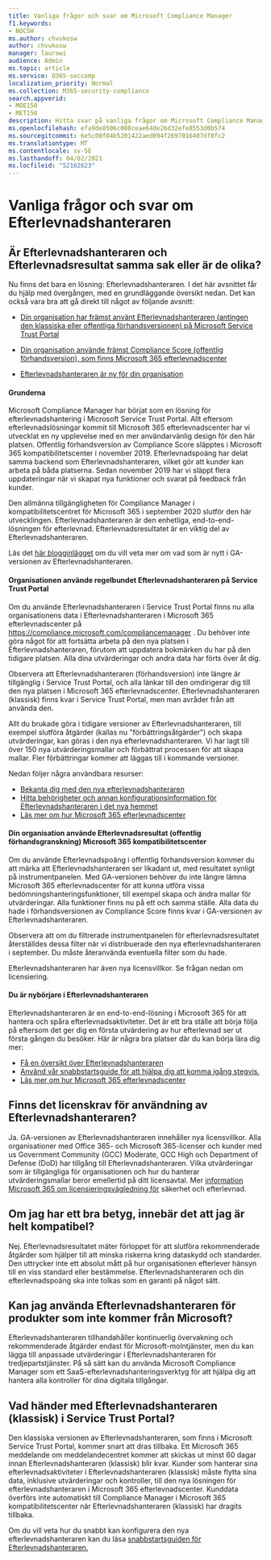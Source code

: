 ```yaml
---
title: Vanliga frågor och svar om Microsoft Compliance Manager
f1.keywords:
- NOCSH
ms.author: chvukosw
author: chvukosw
manager: laurawi
audience: Admin
ms.topic: article
ms.service: O365-seccomp
localization_priority: Normal
ms.collection: M365-security-compliance
search.appverid:
- MOE150
- MET150
description: Hitta svar på vanliga frågor om Microsoft Compliance Manager, som hjälper organisationer att förenkla och automatisera riskutvärderingar.
ms.openlocfilehash: efa9de8506c088ceae64de26d32efe8553d0b574
ms.sourcegitcommit: 6e5c00f84b5201422aed094f2697016407df8fc2
ms.translationtype: MT
ms.contentlocale: sv-SE
ms.lasthandoff: 04/02/2021
ms.locfileid: "52162623"
---
```

# <a name="compliance-manager-frequently-asked-questions"></a>Vanliga frågor och svar om Efterlevnadshanteraren

## <a name="is-compliance-manager-and-compliance-score-the-same-thing-or-are-they-different"></a>Är Efterlevnadshanteraren och Efterlevnadsresultat samma sak eller är de olika?

Nu finns det bara en lösning: Efterlevnadshanteraren. I det här avsnittet får du hjälp med övergången, med en grundläggande översikt nedan. Det kan också vara bra att gå direkt till något av följande avsnitt:

- [Din organisation har främst använt Efterlevnadshanteraren (antingen den klassiska eller offentliga förhandsversionen) på Microsoft Service Trust Portal](#your-organization-regularly-used-compliance-manager-in-the-service-trust-portal)

- [Din organisation använde främst Compliance Score (offentlig förhandsversion), som finns Microsoft 365 efterlevnadscenter](#your-organization-used-compliance-score-public-preview-in-the-microsoft-365-compliance-center)

- [Efterlevnadshanteraren är ny för din organisation](#youre-new-to-compliance-manager
)
#### <a name="the-basics"></a>Grunderna

Microsoft Compliance Manager har börjat som en lösning för efterlevnadshantering i Microsoft Service Trust Portal.  Allt eftersom efterlevnadslösningar kommit till Microsoft 365 efterlevnadscenter har vi utvecklat en ny upplevelse med en mer användarvänlig design för den här platsen. Offentlig förhandsversion av Compliance Score släpptes i Microsoft 365 kompatibilitetscenter i november 2019. Efterlevnadspoäng har delat samma backend som Efterlevnadshanteraren, vilket gör att kunder kan arbeta på båda platserna. Sedan november 2019 har vi släppt flera uppdateringar när vi skapat nya funktioner och svarat på feedback från kunder.

Den allmänna tillgängligheten för Compliance Manager i kompatibilitetscentret för Microsoft 365 i september 2020 slutför den här utvecklingen. Efterlevnadshanteraren är den enhetliga, end-to-end-lösningen för efterlevnad. Efterlevnadsresultatet är en viktig del av Efterlevnadshanteraren.

Läs det [här blogginlägget](https://aka.ms/compliancemanager/GAblog) om du vill veta mer om vad som är nytt i GA-versionen av Efterlevnadshanteraren.

#### <a name="your-organization-regularly-used-compliance-manager-in-the-service-trust-portal"></a>Organisationen använde regelbundet Efterlevnadshanteraren på Service Trust Portal

Om du använde Efterlevnadshanteraren i Service Trust Portal finns nu alla organisationens data i Efterlevnadshanteraren i Microsoft 365 efterlevnadscenter på https://compliance.microsoft.com/compliancemanager . Du behöver inte göra något för att fortsätta arbeta på den nya platsen i Efterlevnadshanteraren, förutom att uppdatera bokmärken du har på den tidigare platsen. Alla dina utvärderingar och andra data har förts över åt dig.

Observera att Efterlevnadshanteraren (förhandsversion) inte längre är tillgänglig i Service Trust Portal, och alla länkar till den omdirigerar dig till den nya platsen i Microsoft 365 efterlevnadscenter. Efterlevnadshanteraren (klassisk) finns kvar i Service Trust Portal, men man avråder från att använda den.

Allt du brukade göra i tidigare versioner av Efterlevnadshanteraren, till exempel slutföra åtgärder (kallas nu "förbättringsåtgärder") och skapa utvärderingar, kan göras i den nya efterlevnadshanteraren. Vi har lagt till över 150 nya utvärderingsmallar och förbättrat processen för att skapa mallar. Fler förbättringar kommer att läggas till i kommande versioner.

Nedan följer några användbara resurser:

- [Bekanta dig med den nya efterlevnadshanteraren](compliance-manager-setup.md#understand-the-compliance-manager-dashboard)
- [Hitta behörigheter och annan konfigurationsinformation för Efterlevnadshanteraren i det nya hemmet](compliance-manager-setup.md#who-can-access-compliance-manager)
- [Läs mer om hur Microsoft 365 efterlevnadscenter](microsoft-365-compliance-center.md)

#### <a name="your-organization-used-compliance-score-public-preview-in-the-microsoft-365-compliance-center"></a>Din organisation använde Efterlevnadsresultat (offentlig förhandsgranskning) Microsoft 365 kompatibilitetscenter

Om du använde Efterlevnadspoäng i offentlig förhandsversion kommer du att märka att Efterlevnadshanteraren ser likadant ut, med resultatet synligt på instrumentpanelen. Med GA-versionen behöver du inte längre lämna Microsoft 365 efterlevnadscenter för att kunna utföra vissa bedömningshanteringsfunktioner, till exempel skapa och ändra mallar för utvärderingar. Alla funktioner finns nu på ett och samma ställe. Alla data du hade i förhandsversionen av Compliance Score finns kvar i GA-versionen av Efterlevnadshanteraren.

Observera att om du filtrerade instrumentpanelen för efterlevnadsresultatet återställdes dessa filter när vi distribuerade den nya efterlevnadshanteraren i september. Du måste återanvända eventuella filter som du hade.

Efterlevnadshanteraren har även nya licensvillkor. Se frågan nedan om licensiering.

#### <a name="youre-new-to-compliance-manager"></a>Du är nybörjare i Efterlevnadshanteraren

Efterlevnadshanteraren är en end-to-end-lösning i Microsoft 365 för att hantera och spåra efterlevnadsaktiviteter. Det är ett bra ställe att börja följa på eftersom det ger dig en första utvärdering av hur efterlevnad ser ut första gången du besöker. Här är några bra platser där du kan börja lära dig mer:

- [Få en översikt över Efterlevnadshanteraren](compliance-manager.md)
- [Använd vår snabbstartsguide för att hjälpa dig att komma igång stegvis.](compliance-manager-quickstart.md)
- [Läs mer om hur Microsoft 365 efterlevnadscenter](microsoft-365-compliance-center.md)

## <a name="are-there-licensing-requirements-for-using-compliance-manager"></a>Finns det licenskrav för användning av Efterlevnadshanteraren?

Ja. GA-versionen av Efterlevnadshanteraren innehåller nya licensvillkor. Alla organisationer med Office 365- och Microsoft 365-licenser och kunder med us Government Community (GCC) Moderate, GCC High och Department of Defense (DoD) har tillgång till Efterlevnadshanteraren. Vilka utvärderingar som är tillgängliga för organisationen och hur du hanterar utvärderingsmallar beror emellertid på ditt licensavtal. Mer [information Microsoft 365 om licensieringsvägledning för](/office365/servicedescriptions/microsoft-365-service-descriptions/microsoft-365-tenantlevel-services-licensing-guidance/microsoft-365-security-compliance-licensing-guidance) säkerhet och efterlevnad.

## <a name="if-i-have-a-high-score-does-it-mean-im-fully-compliant"></a>Om jag har ett bra betyg, innebär det att jag är helt kompatibel?

Nej. Efterlevnadsresultatet mäter förloppet för att slutföra rekommenderade åtgärder som hjälper till att minska riskerna kring dataskydd och standarder. Den uttrycker inte ett absolut mått på hur organisationen efterlever hänsyn till en viss standard eller bestämmelse. Efterlevnadshanteraren och din efterlevnadspoäng ska inte tolkas som en garanti på något sätt.

## <a name="can-i-use-compliance-manager-for-non-microsoft-products"></a>Kan jag använda Efterlevnadshanteraren för produkter som inte kommer från Microsoft?

Efterlevnadshanteraren tillhandahåller kontinuerlig övervakning och rekommenderade åtgärder endast för Microsoft-molntjänster, men du kan lägga till anpassade utvärderingar i Efterlevnadshanteraren för tredjepartstjänster. På så sätt kan du använda Microsoft Compliance Manager som ett SaaS-efterlevnadshanteringsverktyg för att hjälpa dig att hantera alla kontroller för dina digitala tillgångar.

## <a name="whats-happening-to-compliance-manager-classic-in-the-service-trust-portal"></a>Vad händer med Efterlevnadshanteraren (klassisk) i Service Trust Portal?

Den klassiska versionen av Efterlevnadshanteraren, som finns i Microsoft Service Trust Portal, kommer snart att dras tillbaka. Ett Microsoft 365 meddelande om meddelandecentret kommer att skickas ut minst 60 dagar innan Efterlevnadshanteraren (klassisk) blir kvar. Kunder som hanterar sina efterlevnadsaktiviteter i Efterlevnadshanteraren (klassisk) måste flytta sina data, inklusive utvärderingar och kontroller, till den nya lösningen för efterlevnadshanteraren i Microsoft 365 efterlevnadscenter. Kunddata överförs inte automatiskt till Compliance Manager i Microsoft 365 kompatibilitetscenter när Efterlevnadshanteraren (klassisk) har dragits tillbaka.

Om du vill veta hur du snabbt kan konfigurera den nya efterlevnadshanteraren kan du läsa [snabbstartsguiden för Efterlevnadshanteraren.](compliance-manager-quickstart.md)